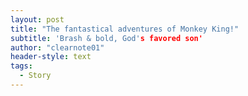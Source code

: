 ```yaml
---
layout: post
title: "The fantastical adventures of Monkey King!"
subtitle: 'Brash & bold, God's favored son'
author: "clearnote01"
header-style: text
tags:
  - Story
---
```



